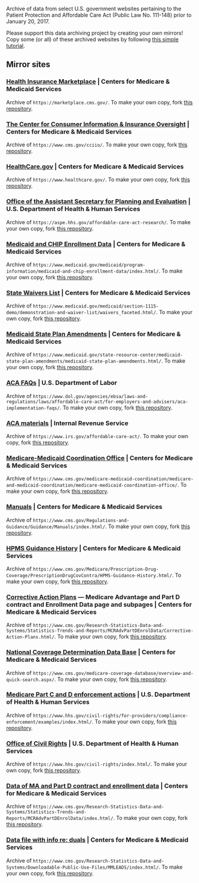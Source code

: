 Archive of data from select U.S. government websites pertaining to the Patient Protection and Affordable Care Act (Public Law No. 111-148) prior to January 20, 2017.

Please support this data archiving project by creating your own mirrors! Copy some (or all) of these archived websites by following [this simple tutorial](http://bit.ly/2pB0EbH).

## Mirror sites

### [Health Insurance Marketplace](http://enroll-america.github.io/marketplace.cms.gov/) | Centers for Medicare & Medicaid Services
Archive of `https://marketplace.cms.gov/`. To make your own copy, fork [this repository](https://github.com/enroll-america/marketplace.cms.gov).

### [The Center for Consumer Information & Insurance Oversight](http://enroll-america.github.io/cms.gov/cciio/) | Centers for Medicare & Medicaid Services
Archive of `https://www.cms.gov/cciio/`. To make your own copy, fork [this repository](https://github.com/enroll-america/cms.gov/cciio/).

### [HealthCare.gov](http://enroll-america.github.io/healthcare.gov/) | Centers for Medicare & Medicaid Services
Archive of `https://www.healthcare.gov/`. To make your own copy, fork [this repository](https://github.com/enroll-america/healthcare.gov/).

### [Office of the Assistant Secretary for Planning and Evaluation](http://enroll-america.github.io/aspe.hhs.gov/affordable-care-act-research/) | U.S. Department of Health & Human Services
Archive of `https://aspe.hhs.gov/affordable-care-act-research/`. To make your own copy, fork [this repository](https://github.com/enroll-america/aspe.hhs.gov/affordable-care-act-research/).

### [Medicaid and CHIP Enrollment Data](http://enroll-america.github.io/medicaid.gov/medicaid/program-information/medicaid-and-chip-enrollment-data/index.html/) | Centers for Medicare & Medicaid Services
Archive of `https://www.medicaid.gov/medicaid/program-information/medicaid-and-chip-enrollment-data/index.html/`. To make your own copy, fork [this repository](https://github.com/enroll-america/medicaid.gov/medicaid/program-information/medicaid-and-chip-enrollment-data/index.html/).

### [State Waivers List](http://enroll-america.github.io/medicaid.gov/medicaid/section-1115-demo/demonstration-and-waiver-list/waivers_faceted.html/) | Centers for Medicare & Medicaid Services
Archive of `https://www.medicaid.gov/medicaid/section-1115-demo/demonstration-and-waiver-list/waivers_faceted.html/`. To make your own copy, fork [this repository](https://github.com/enroll-america/medicaid.gov/medicaid/section-1115-demo/demonstration-and-waiver-list/waivers_faceted.html/).

### [Medicaid State Plan Amendments](http://enroll-america.github.io/medicaid.gov/state-resource-center/medicaid-state-plan-amendments/medicaid-state-plan-amendments.html/) | Centers for Medicare & Medicaid Services
Archive of `https://www.medicaid.gov/state-resource-center/medicaid-state-plan-amendments/medicaid-state-plan-amendments.html/`. To make your own copy, fork [this repository](https://github.com/enroll-america/medicaid.gov/state-resource-center/medicaid-state-plan-amendments/medicaid-state-plan-amendments.html/).

### [ACA FAQs](http://enroll-america.github.io/dol.gov/agencies/ebsa/laws-and-regulations/laws/affordable-care-act/for-employers-and-advisers/aca-implementation-faqs/) | U.S. Department of Labor
Archive of `https://www.dol.gov/agencies/ebsa/laws-and-regulations/laws/affordable-care-act/for-employers-and-advisers/aca-implementation-faqs/`. To make your own copy, fork [this repository](https://github.com/enroll-america/dol.gov/agencies/ebsa/laws-and-regulations/laws/affordable-care-act/for-employers-and-advisers/aca-implementation-faqs/).

### [ACA materials](http://enroll-america.github.io/irs.gov/affordable-care-act/) | Internal Revenue Service
Archive of `https://www.irs.gov/affordable-care-act/`. To make your own copy, fork [this repository](https://github.com/enroll-america/irs.gov/affordable-care-act/).

### [Medicare-Medicaid Coordination Office](http://enroll-america.github.io/cms.gov/medicare-medicaid-coordination/medicare-and-medicaid-coordination/medicare-medicaid-coordination-office/) | Centers for Medicare & Medicaid Services
Archive of `https://www.cms.gov/medicare-medicaid-coordination/medicare-and-medicaid-coordination/medicare-medicaid-coordination-office/`. To make your own copy, fork [this repository](https://github.com/enroll-america/cms.gov/medicare-medicaid-coordination/medicare-and-medicaid-coordination/medicare-medicaid-coordination-office/).

### [Manuals](http://enroll-america.github.io/cms.gov/Regulations-and-Guidance/Guidance/Manuals/index.html/) | Centers for Medicare & Medicaid Services
Archive of `https://www.cms.gov/Regulations-and-Guidance/Guidance/Manuals/index.html/`. To make your own copy, fork [this repository](https://github.com/enroll-america/cms.gov/Regulations-and-Guidance/Guidance/Manuals/index.html/).

### [HPMS Guidance History](http://enroll-america.github.io/cms.gov/Medicare/Prescription-Drug-Coverage/PrescriptionDrugCovContra/HPMS-Guidance-History.html/) | Centers for Medicare & Medicaid Services
Archive of `https://www.cms.gov/Medicare/Prescription-Drug-Coverage/PrescriptionDrugCovContra/HPMS-Guidance-History.html/`. To make your own copy, fork [this repository](https://github.com/enroll-america/cms.gov/Medicare/Prescription-Drug-Coverage/PrescriptionDrugCovContra/HPMS-Guidance-History.html/).

### [Corrective Action Plans](http://enroll-america.github.io/cms.gov/Research-Statistics-Data-and-Systems/Statistics-Trends-and-Reports/MCRAdvPartDEnrolData/Corrective-Action-Plans.html/) — Medicare Advantage and Part D contract and Enrollment Data page and subpages | Centers for Medicare & Medicaid Services
Archive of `https://www.cms.gov/Research-Statistics-Data-and-Systems/Statistics-Trends-and-Reports/MCRAdvPartDEnrolData/Corrective-Action-Plans.html/`. To make your own copy, fork [this repository](https://github.com/enroll-america/cms.gov/Research-Statistics-Data-and-Systems/Statistics-Trends-and-Reports/MCRAdvPartDEnrolData/Corrective-Action-Plans.html/).

### [National Coverage Determination Data Base](http://enroll-america.github.io/cms.gov/medicare-coverage-database/overview-and-quick-search.aspx/) | Centers for Medicare & Medicaid Services
Archive of `https://www.cms.gov/medicare-coverage-database/overview-and-quick-search.aspx/`. To make your own copy, fork [this repository](https://github.com/enroll-america/cms.gov/medicare-coverage-database/overview-and-quick-search.aspx/).

### [Medicare Part C and D enforcement actions](http://enroll-america.github.io/hhs.gov/civil-rights/for-providers/compliance-enforcement/examples/index.html/) | U.S. Department of Health & Human Services
Archive of `https://www.hhs.gov/civil-rights/for-providers/compliance-enforcement/examples/index.html/`. To make your own copy, fork [this repository](https://github.com/enroll-america/hhs.gov/civil-rights/for-providers/compliance-enforcement/examples/index.html/).

### [Office of Civil Rights](http://enroll-america.github.io/hhs.gov/civil-rights/index.html/) | U.S. Department of Health & Human Services
Archive of `https://www.hhs.gov/civil-rights/index.html/`. To make your own copy, fork [this repository](https://github.com/enroll-america/hhs.gov/civil-rights/index.html/).

### [Data of MA and Part D contract and enrollment data](http://enroll-america.github.io/cms.gov/Research-Statistics-Data-and-Systems/Statistics-Trends-and-Reports/MCRAdvPartDEnrolData/index.html/) | Centers for Medicare & Medicaid Services
Archive of `https://www.cms.gov/Research-Statistics-Data-and-Systems/Statistics-Trends-and-Reports/MCRAdvPartDEnrolData/index.html/`.  To make your own copy, fork [this repository](https://github.com/enroll-america/cms.gov/Research-Statistics-Data-and-Systems/Statistics-Trends-and-Reports/MCRAdvPartDEnrolData/index.html/).

### [Data file with info re: duals](http://enroll-america.github.io/cms.gov/Research-Statistics-Data-and-Systems/Downloadable-Public-Use-Files/MMLEADS/index.html/) | Centers for Medicare & Medicaid Services
Archive of `https://www.cms.gov/Research-Statistics-Data-and-Systems/Downloadable-Public-Use-Files/MMLEADS/index.html/`. To make your own copy, fork [this repository](https://github.com/enroll-america/cms.gov/Research-Statistics-Data-and-Systems/Downloadable-Public-Use-Files/MMLEADS/index.html/).
